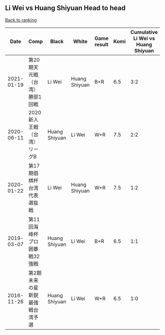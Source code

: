 ## Li Wei vs Huang Shiyuan Head to head

[Back to ranking](../../index.md)




| **Date** | **Comp** | **Black** | **White** | **Game result** | **Komi** | **Cumulative Li Wei vs Huang Shiyuan** | **Li Wei streak** | **Huang Shiyuan streak** | 
| --- | --- | --- | --- | --- | --- | --- | --- | --- |
| 2021-01-19 | 第20期天元戦（台湾）勝部1回戦 | Li Wei | Huang Shiyuan | B+R | 6.5 | 3:2 | 2 | 0 | 
| 2020-06-11 | 2020新人王戦（台湾）リーグB | Huang Shiyuan | Li Wei | W+R | 7.5 | 2:2 | 1 | 0 | 
| 2020-01-22 | 第17期倡棋杯台湾代表選抜戦 | Li Wei | Huang Shiyuan | W+R | 7.5 | 1:2 | 0 | 2 | 
| 2019-03-07 | 第11回海峰杯プロ囲碁戦32強戦 | Huang Shiyuan | Li Wei | B+R | 6.5 | 1:1 | 0 | 1 | 
| 2016-11-26 | 第2期未来の星新鋭最強戦台湾予選 | Huang Shiyuan | Li Wei | W+R | 6.5 | 1:0 | 1 | 0 |




